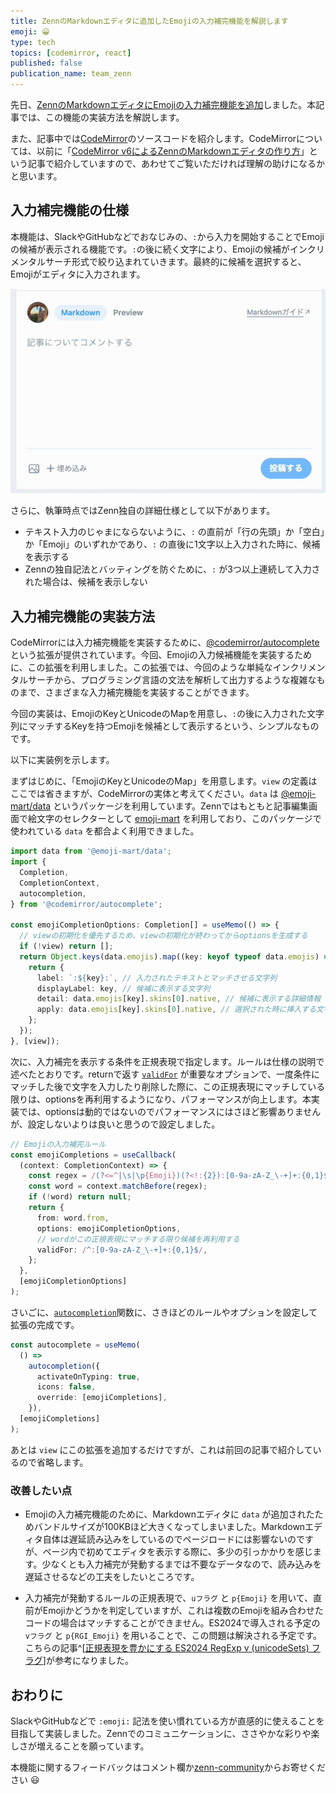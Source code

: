 ```yaml
---
title: ZennのMarkdownエディタに追加したEmojiの入力補完機能を解説します
emoji: 😀
type: tech
topics: [codemirror, react]
published: false
publication_name: team_zenn
---
```


先日、[ZennのMarkdownエディタにEmojiの入力補完機能を追加](https://info.zenn.dev/2024-03-13-emoji-completion-is-now-available)しました。本記事では、この機能の実装方法を解説します。

また、記事中では[CodeMirror](https://codemirror.net/)のソースコードを紹介します。CodeMirrorについては、以前に「[CodeMirror v6によるZennのMarkdownエディタの作り方](https://zenn.dev/team_zenn/articles/zenn-markdown-editor-by-cm6)」という記事で紹介していますので、あわせてご覧いただければ理解の助けになるかと思います。

## 入力補完機能の仕様

本機能は、SlackやGitHubなどでおなじみの、`:`から入力を開始することでEmojiの候補が表示される機能です。`:`の後に続く文字により、Emojiの候補がインクリメンタルサーチ形式で絞り込まれていきます。最終的に候補を選択すると、Emojiがエディタに入力されます。

![](/images/articles/zenn-emoji-completion-by-cm6/demo.gif)

さらに、執筆時点ではZenn独自の詳細仕様として以下があります。

- テキスト入力のじゃまにならないように、`:` の直前が「行の先頭」か「空白」か「Emoji」のいずれかであり、`:` の直後に1文字以上入力された時に、候補を表示する
- Zennの独自記法とバッティングを防ぐために、`:` が3つ以上連続して入力された場合は、候補を表示しない

## 入力補完機能の実装方法

CodeMirrorには入力補完機能を実装するために、[@codemirror/autocomplete](https://codemirror.net/examples/autocompletion/) という拡張が提供されています。今回、Emojiの入力候補機能を実装するために、この拡張を利用しました。この拡張では、今回のような単純なインクリメンタルサーチから、プログラミング言語の文法を解析して出力するような複雑なものまで、さまざまな入力補完機能を実装することができます。

今回の実装は、EmojiのKeyとUnicodeのMapを用意し、`:`の後に入力された文字列にマッチするKeyを持つEmojiを候補として表示するという、シンプルなものです。

以下に実装例を示します。

まずはじめに、「EmojiのKeyとUnicodeのMap」を用意します。`view` の定義はここでは省きますが、CodeMirrorの実体と考えてください。`data` は [@emoji-mart/data](https://www.npmjs.com/package/@emoji-mart/data) というパッケージを利用しています。Zennではもともと記事編集画面で絵文字のセレクターとして [emoji-mart](https://www.npmjs.com/package/emoji-mart) を利用しており、このパッケージで使われている `data` を都合よく利用できました。

```typescript
import data from '@emoji-mart/data';
import {
  Completion,
  CompletionContext,
  autocompletion,
} from '@codemirror/autocomplete';

const emojiCompletionOptions: Completion[] = useMemo(() => {
  // viewの初期化を優先するため、viewの初期化が終わってからoptionsを生成する
  if (!view) return [];
  return Object.keys(data.emojis).map((key: keyof typeof data.emojis) => {
    return {
      label: `:${key}:`, // 入力されたテキストとマッチさせる文字列
      displayLabel: key, // 候補に表示する文字列
      detail: data.emojis[key].skins[0].native, // 候補に表示する詳細情報（Emoji）
      apply: data.emojis[key].skins[0].native, // 選択された時に挿入する文字列（Emoji）
    };
  });
}, [view]);
```

次に、入力補完を表示する条件を正規表現で指定します。ルールは仕様の説明で述べたとおりです。returnで返す [`validFor`](https://codemirror.net/docs/ref/#autocomplete.CompletionResult.validFor) が重要なオプションで、一度条件にマッチした後で文字を入力したり削除した際に、この正規表現にマッチしている限りは、optionsを再利用するようになり、パフォーマンスが向上します。本実装では、optionsは動的ではないのでパフォーマンスにはさほど影響ありませんが、設定しないよりは良いと思うので設定しました。

```typescript
// Emojiの入力補完ルール
const emojiCompletions = useCallback(
  (context: CompletionContext) => {
    const regex = /(?<=^|\s|\p{Emoji})(?<!:{2}):[0-9a-zA-Z_\-+]+:{0,1}$/u;
    const word = context.matchBefore(regex);
    if (!word) return null;
    return {
      from: word.from,
      options: emojiCompletionOptions,
      // wordがこの正規表現にマッチする限り候補を再利用する
      validFor: /^:[0-9a-zA-Z_\-+]+:{0,1}$/,
    };
  },
  [emojiCompletionOptions]
);
```

さいごに、[`autocompletion`](https://codemirror.net/docs/ref/#autocomplete.autocompletion)関数に、さきほどのルールやオプションを設定して拡張の完成です。

```typescript
const autocomplete = useMemo(
  () =>
    autocompletion({
      activateOnTyping: true,
      icons: false,
      override: [emojiCompletions],
    }),
  [emojiCompletions]
);
```

あとは `view` にこの拡張を追加するだけですが、これは前回の記事で紹介しているので省略します。

### 改善したい点

- Emojiの入力補完機能のために、Markdownエディタに `data` が追加されたためバンドルサイズが100KBほど大きくなってしまいました。Markdownエディタ自体は遅延読み込みをしているのでページロードには影響ないのですが、ページ内で初めてエディタを表示する際に、多少の引っかかりを感じます。少なくとも入力補完が発動するまでは不要なデータなので、読み込みを遅延させるなどの工夫をしたいところです。

- 入力補完が発動するルールの正規表現で、`uフラグ` と `p{Emoji}` を用いて、直前がEmojiかどうかを判定していますが、これは複数のEmojiを組み合わせたコードの場合はマッチすることができません。ES2024で導入される予定の `vフラグ` と `p{RGI_Emoji}` を用いることで、この問題は解決される予定です。こちらの記事^[[正規表現を豊かにする ES2024 RegExp v (unicodeSets) フラグ](https://zenn.dev/pixiv/articles/54e5d29c54e7f5)]が参考になりました。

## おわりに

SlackやGitHubなどで `:emoji:` 記法を使い慣れている方が直感的に使えることを目指して実装しました。Zennでのコミュニケーションに、ささやかな彩りや楽しさが増えることを願っています。

本機能に関するフィードバックはコメント欄か[zenn-community](https://github.com/zenn-dev/zenn-community/issues)からお寄せください 😃

